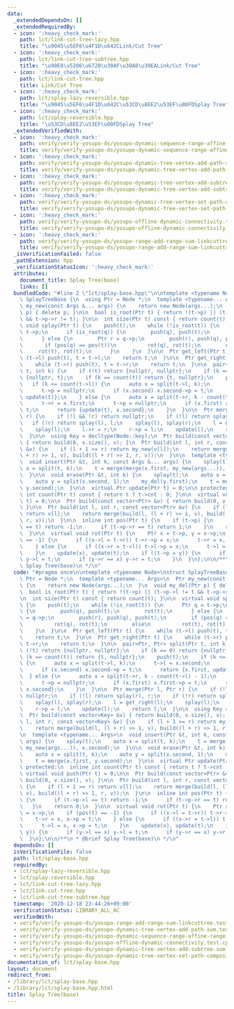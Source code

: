 ```yaml
---
data:
  _extendedDependsOn: []
  _extendedRequiredBy:
  - icon: ':heavy_check_mark:'
    path: lct/link-cut-tree-lazy.hpp
    title: "\u9045\u5EF6\u4F1D\u642CLink/Cut Tree"
  - icon: ':heavy_check_mark:'
    path: lct/link-cut-tree-subtree.hpp
    title: "\u90E8\u5206\u6728\u30AF\u30A8\u30EALink/Cut Tree"
  - icon: ':heavy_check_mark:'
    path: lct/link-cut-tree.hpp
    title: Link/Cut Tree
  - icon: ':heavy_check_mark:'
    path: lct/splay-lazy-reversible.hpp
    title: "\u9045\u5EF6\u4F1D\u642C\u53CD\u8EE2\u53EF\u80FDSplay Tree"
  - icon: ':heavy_check_mark:'
    path: lct/splay-reversible.hpp
    title: "\u53CD\u8EE2\u53EF\u80FDSplay Tree"
  _extendedVerifiedWith:
  - icon: ':heavy_check_mark:'
    path: verify/verify-yosupo-ds/yosupo-dynamic-sequence-range-affine-range-sum-splay.test.cpp
    title: verify/verify-yosupo-ds/yosupo-dynamic-sequence-range-affine-range-sum-splay.test.cpp
  - icon: ':heavy_check_mark:'
    path: verify/verify-yosupo-ds/yosupo-dynamic-tree-vertex-add-path-sum.test.cpp
    title: verify/verify-yosupo-ds/yosupo-dynamic-tree-vertex-add-path-sum.test.cpp
  - icon: ':heavy_check_mark:'
    path: verify/verify-yosupo-ds/yosupo-dynamic-tree-vertex-add-subtree-sum.test.cpp
    title: verify/verify-yosupo-ds/yosupo-dynamic-tree-vertex-add-subtree-sum.test.cpp
  - icon: ':heavy_check_mark:'
    path: verify/verify-yosupo-ds/yosupo-dynamic-tree-vertex-set-path-composite.test.cpp
    title: verify/verify-yosupo-ds/yosupo-dynamic-tree-vertex-set-path-composite.test.cpp
  - icon: ':heavy_check_mark:'
    path: verify/verify-yosupo-ds/yosupo-offline-dynamic-connectivity.test.cpp
    title: verify/verify-yosupo-ds/yosupo-offline-dynamic-connectivity.test.cpp
  - icon: ':heavy_check_mark:'
    path: verify/verify-yosupo-ds/yosupo-range-add-range-sum-linkcuttree.test.cpp
    title: verify/verify-yosupo-ds/yosupo-range-add-range-sum-linkcuttree.test.cpp
  _isVerificationFailed: false
  _pathExtension: hpp
  _verificationStatusIcon: ':heavy_check_mark:'
  attributes:
    document_title: Splay Tree(base)
    links: []
  bundledCode: "#line 2 \"lct/splay-base.hpp\"\n\ntemplate <typename Node>\nstruct\
    \ SplayTreeBase {\n  using Ptr = Node *;\n  template <typename... Args>\n  Ptr\
    \ my_new(const Args &... args) {\n    return new Node(args...);\n  }\n  void my_del(Ptr\
    \ p) { delete p; }\n\n  bool is_root(Ptr t) { return !(t->p) || (t->p->l != t\
    \ && t->p->r != t); }\n\n  int size(Ptr t) const { return count(t); }\n\n  virtual\
    \ void splay(Ptr t) {\n    push(t);\n    while (!is_root(t)) {\n      Ptr q =\
    \ t->p;\n      if (is_root(q)) {\n        push(q), push(t);\n        rot(t);\n\
    \      } else {\n        Ptr r = q->p;\n        push(r), push(q), push(t);\n \
    \       if (pos(q) == pos(t))\n          rot(q), rot(t);\n        else\n     \
    \     rot(t), rot(t);\n      }\n    }\n  }\n\n  Ptr get_left(Ptr t) {\n    while\
    \ (t->l) push(t), t = t->l;\n    return t;\n  }\n\n  Ptr get_right(Ptr t) {\n\
    \    while (t->r) push(t), t = t->r;\n    return t;\n  }\n\n  pair<Ptr, Ptr> split(Ptr\
    \ t, int k) {\n    if (!t) return {nullptr, nullptr};\n    if (k == 0) return\
    \ {nullptr, t};\n    if (k == count(t)) return {t, nullptr};\n    push(t);\n \
    \   if (k <= count(t->l)) {\n      auto x = split(t->l, k);\n      t->l = x.second;\n\
    \      t->p = nullptr;\n      if (x.second) x.second->p = t;\n      return {x.first,\
    \ update(t)};\n    } else {\n      auto x = split(t->r, k - count(t->l) - 1);\n\
    \      t->r = x.first;\n      t->p = nullptr;\n      if (x.first) x.first->p =\
    \ t;\n      return {update(t), x.second};\n    }\n  }\n\n  Ptr merge(Ptr l, Ptr\
    \ r) {\n    if (!l && !r) return nullptr;\n    if (!l) return splay(r), r;\n \
    \   if (!r) return splay(l), l;\n    splay(l), splay(r);\n    l = get_right(l);\n\
    \    splay(l);\n    l->r = r;\n    r->p = l;\n    update(l);\n    return l;\n\
    \  }\n\n  using Key = decltype(Node::key);\n  Ptr build(const vector<Key> &v)\
    \ { return build(0, v.size(), v); }\n  Ptr build(int l, int r, const vector<Key>\
    \ &v) {\n    if (l + 1 >= r) return my_new(v[l]);\n    return merge(build(l, (l\
    \ + r) >> 1, v), build((l + r) >> 1, r, v));\n  }\n\n  template <typename... Args>\n\
    \  void insert(Ptr &t, int k, const Args &... args) {\n    splay(t);\n    auto\
    \ x = split(t, k);\n    t = merge(merge(x.first, my_new(args...)), x.second);\n\
    \  }\n\n  void erase(Ptr &t, int k) {\n    splay(t);\n    auto x = split(t, k);\n\
    \    auto y = split(x.second, 1);\n    my_del(y.first);\n    t = merge(x.first,\
    \ y.second);\n  }\n\n  virtual Ptr update(Ptr t) = 0;\n\n protected:\n  inline\
    \ int count(Ptr t) const { return t ? t->cnt : 0; }\n\n  virtual void push(Ptr\
    \ t) = 0;\n\n  Ptr build(const vector<Ptr> &v) { return build(0, v.size(), v);\
    \ }\n\n  Ptr build(int l, int r, const vector<Ptr> &v) {\n    if (l + 1 >= r)\
    \ return v[l];\n    return merge(build(l, (l + r) >> 1, v), build((l + r) >> 1,\
    \ r, v));\n  }\n\n  inline int pos(Ptr t) {\n    if (t->p) {\n      if (t->p->l\
    \ == t) return -1;\n      if (t->p->r == t) return 1;\n    }\n    return 0;\n\
    \  }\n\n  virtual void rot(Ptr t) {\n    Ptr x = t->p, y = x->p;\n    if (pos(t)\
    \ == -1) {\n      if ((x->l = t->r)) t->r->p = x;\n      t->r = x, x->p = t;\n\
    \    } else {\n      if ((x->r = t->l)) t->l->p = x;\n      t->l = x, x->p = t;\n\
    \    }\n    update(x), update(t);\n    if ((t->p = y)) {\n      if (y->l == x)\
    \ y->l = t;\n      if (y->r == x) y->r = t;\n    }\n  }\n};\n\n/**\n * @brief\
    \ Splay Tree(base)\n */\n"
  code: "#pragma once\n\ntemplate <typename Node>\nstruct SplayTreeBase {\n  using\
    \ Ptr = Node *;\n  template <typename... Args>\n  Ptr my_new(const Args &... args)\
    \ {\n    return new Node(args...);\n  }\n  void my_del(Ptr p) { delete p; }\n\n\
    \  bool is_root(Ptr t) { return !(t->p) || (t->p->l != t && t->p->r != t); }\n\
    \n  int size(Ptr t) const { return count(t); }\n\n  virtual void splay(Ptr t)\
    \ {\n    push(t);\n    while (!is_root(t)) {\n      Ptr q = t->p;\n      if (is_root(q))\
    \ {\n        push(q), push(t);\n        rot(t);\n      } else {\n        Ptr r\
    \ = q->p;\n        push(r), push(q), push(t);\n        if (pos(q) == pos(t))\n\
    \          rot(q), rot(t);\n        else\n          rot(t), rot(t);\n      }\n\
    \    }\n  }\n\n  Ptr get_left(Ptr t) {\n    while (t->l) push(t), t = t->l;\n\
    \    return t;\n  }\n\n  Ptr get_right(Ptr t) {\n    while (t->r) push(t), t =\
    \ t->r;\n    return t;\n  }\n\n  pair<Ptr, Ptr> split(Ptr t, int k) {\n    if\
    \ (!t) return {nullptr, nullptr};\n    if (k == 0) return {nullptr, t};\n    if\
    \ (k == count(t)) return {t, nullptr};\n    push(t);\n    if (k <= count(t->l))\
    \ {\n      auto x = split(t->l, k);\n      t->l = x.second;\n      t->p = nullptr;\n\
    \      if (x.second) x.second->p = t;\n      return {x.first, update(t)};\n  \
    \  } else {\n      auto x = split(t->r, k - count(t->l) - 1);\n      t->r = x.first;\n\
    \      t->p = nullptr;\n      if (x.first) x.first->p = t;\n      return {update(t),\
    \ x.second};\n    }\n  }\n\n  Ptr merge(Ptr l, Ptr r) {\n    if (!l && !r) return\
    \ nullptr;\n    if (!l) return splay(r), r;\n    if (!r) return splay(l), l;\n\
    \    splay(l), splay(r);\n    l = get_right(l);\n    splay(l);\n    l->r = r;\n\
    \    r->p = l;\n    update(l);\n    return l;\n  }\n\n  using Key = decltype(Node::key);\n\
    \  Ptr build(const vector<Key> &v) { return build(0, v.size(), v); }\n  Ptr build(int\
    \ l, int r, const vector<Key> &v) {\n    if (l + 1 >= r) return my_new(v[l]);\n\
    \    return merge(build(l, (l + r) >> 1, v), build((l + r) >> 1, r, v));\n  }\n\
    \n  template <typename... Args>\n  void insert(Ptr &t, int k, const Args &...\
    \ args) {\n    splay(t);\n    auto x = split(t, k);\n    t = merge(merge(x.first,\
    \ my_new(args...)), x.second);\n  }\n\n  void erase(Ptr &t, int k) {\n    splay(t);\n\
    \    auto x = split(t, k);\n    auto y = split(x.second, 1);\n    my_del(y.first);\n\
    \    t = merge(x.first, y.second);\n  }\n\n  virtual Ptr update(Ptr t) = 0;\n\n\
    \ protected:\n  inline int count(Ptr t) const { return t ? t->cnt : 0; }\n\n \
    \ virtual void push(Ptr t) = 0;\n\n  Ptr build(const vector<Ptr> &v) { return\
    \ build(0, v.size(), v); }\n\n  Ptr build(int l, int r, const vector<Ptr> &v)\
    \ {\n    if (l + 1 >= r) return v[l];\n    return merge(build(l, (l + r) >> 1,\
    \ v), build((l + r) >> 1, r, v));\n  }\n\n  inline int pos(Ptr t) {\n    if (t->p)\
    \ {\n      if (t->p->l == t) return -1;\n      if (t->p->r == t) return 1;\n \
    \   }\n    return 0;\n  }\n\n  virtual void rot(Ptr t) {\n    Ptr x = t->p, y\
    \ = x->p;\n    if (pos(t) == -1) {\n      if ((x->l = t->r)) t->r->p = x;\n  \
    \    t->r = x, x->p = t;\n    } else {\n      if ((x->r = t->l)) t->l->p = x;\n\
    \      t->l = x, x->p = t;\n    }\n    update(x), update(t);\n    if ((t->p =\
    \ y)) {\n      if (y->l == x) y->l = t;\n      if (y->r == x) y->r = t;\n    }\n\
    \  }\n};\n\n/**\n * @brief Splay Tree(base)\n */\n"
  dependsOn: []
  isVerificationFile: false
  path: lct/splay-base.hpp
  requiredBy:
  - lct/splay-lazy-reversible.hpp
  - lct/splay-reversible.hpp
  - lct/link-cut-tree-lazy.hpp
  - lct/link-cut-tree.hpp
  - lct/link-cut-tree-subtree.hpp
  timestamp: '2020-12-18 23:44:26+09:00'
  verificationStatus: LIBRARY_ALL_AC
  verifiedWith:
  - verify/verify-yosupo-ds/yosupo-range-add-range-sum-linkcuttree.test.cpp
  - verify/verify-yosupo-ds/yosupo-dynamic-tree-vertex-add-path-sum.test.cpp
  - verify/verify-yosupo-ds/yosupo-dynamic-sequence-range-affine-range-sum-splay.test.cpp
  - verify/verify-yosupo-ds/yosupo-offline-dynamic-connectivity.test.cpp
  - verify/verify-yosupo-ds/yosupo-dynamic-tree-vertex-add-subtree-sum.test.cpp
  - verify/verify-yosupo-ds/yosupo-dynamic-tree-vertex-set-path-composite.test.cpp
documentation_of: lct/splay-base.hpp
layout: document
redirect_from:
- /library/lct/splay-base.hpp
- /library/lct/splay-base.hpp.html
title: Splay Tree(base)
---
```

